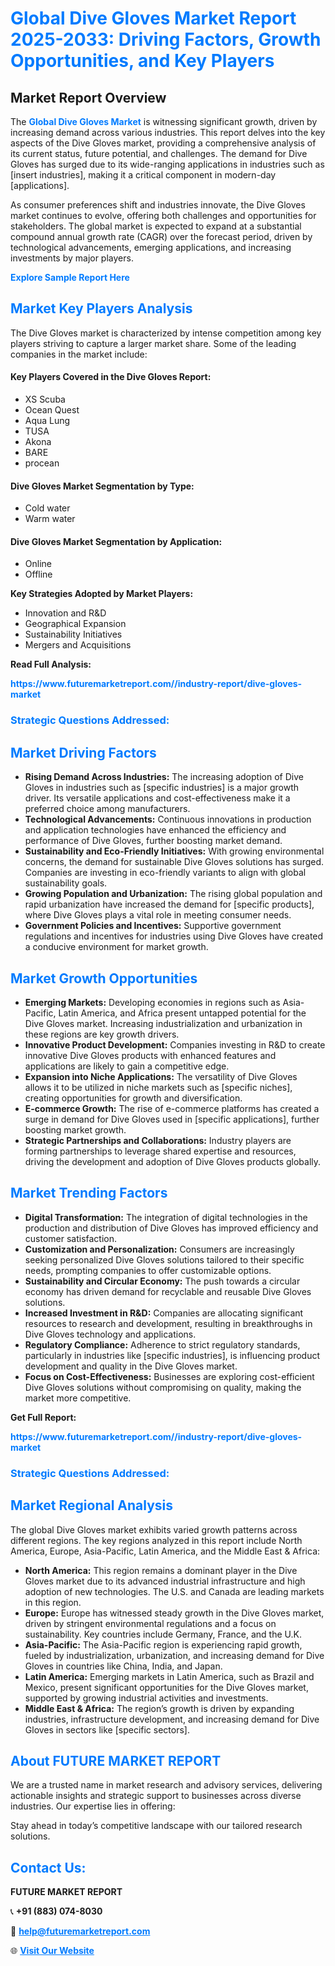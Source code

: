 <h1 style="color: #007BFF;">Global Dive Gloves Market Report 2025-2033: Driving Factors, Growth Opportunities, and Key Players</h1>

<section id="overview">
<h2>Market Report Overview</h2>
<p>The <a href="https://www.futuremarketreport.com//industry-report/dive-gloves-market" style="color: #007BFF; text-decoration: none;"><strong>Global Dive Gloves Market</strong></a> is witnessing significant growth, driven by increasing demand across various industries. This report delves into the key aspects of the Dive Gloves market, providing a comprehensive analysis of its current status, future potential, and challenges. The demand for Dive Gloves has surged due to its wide-ranging applications in industries such as [insert industries], making it a critical component in modern-day [applications].</p>
<p>As consumer preferences shift and industries innovate, the Dive Gloves market continues to evolve, offering both challenges and opportunities for stakeholders. The global market is expected to expand at a substantial compound annual growth rate (CAGR) over the forecast period, driven by technological advancements, emerging applications, and increasing investments by major players.</p>
</section>

<section id="overview">
<p><a href="https://www.futuremarketreport.com//request-sample/reportId=92389" style="color: #007BFF; text-decoration: none;"><strong>Explore Sample Report Here</strong></a></p>
</section>

<section id="key-players">
<h2 style="color: #007BFF;">Market Key Players Analysis</h2>
<p>The Dive Gloves market is characterized by intense competition among key players striving to capture a larger market share. Some of the leading companies in the market include:</p>
<h4>Key Players Covered in the Dive Gloves Report:</h4>
<ul><li>XS Scuba</li><li>Ocean Quest</li><li>Aqua Lung</li><li>TUSA</li><li>Akona</li><li>BARE</li><li>procean</li></ul>
<h4>Dive Gloves Market Segmentation by Type:</h4>
<ul><li>Cold water</li><li>Warm water</li></ul>

<h4>Dive Gloves Market Segmentation by Application:</h4>
<ul><li>Online</li><li>Offline</li></ul>
<p><strong>Key Strategies Adopted by Market Players:</strong></p>
<ul>
<li>Innovation and R&D</li>
<li>Geographical Expansion</li>
<li>Sustainability Initiatives</li>
<li>Mergers and Acquisitions</li>
</ul>
</section>

<section>
<p><strong>Read Full Analysis: </strong></p><a href="https://www.futuremarketreport.com//industry-report/dive-gloves-market" style="color: #007BFF; text-decoration: none;"><strong>https://www.futuremarketreport.com//industry-report/dive-gloves-market</strong></a>
<h3 style="color: #007BFF;">Strategic Questions Addressed:</h3>
</section>

<section id="driving-factors">
<h2 style="color: #007BFF;">Market Driving Factors</h2>
<ul>
<li><strong>Rising Demand Across Industries:</strong> The increasing adoption of Dive Gloves in industries such as [specific industries] is a major growth driver. Its versatile applications and cost-effectiveness make it a preferred choice among manufacturers.</li>
<li><strong>Technological Advancements:</strong> Continuous innovations in production and application technologies have enhanced the efficiency and performance of Dive Gloves, further boosting market demand.</li>
<li><strong>Sustainability and Eco-Friendly Initiatives:</strong> With growing environmental concerns, the demand for sustainable Dive Gloves solutions has surged. Companies are investing in eco-friendly variants to align with global sustainability goals.</li>
<li><strong>Growing Population and Urbanization:</strong> The rising global population and rapid urbanization have increased the demand for [specific products], where Dive Gloves plays a vital role in meeting consumer needs.</li>
<li><strong>Government Policies and Incentives:</strong> Supportive government regulations and incentives for industries using Dive Gloves have created a conducive environment for market growth.</li>
</ul>
</section>

<section id="growth-opportunities">
<h2 style="color: #007BFF;">Market Growth Opportunities</h2>
<ul>
<li><strong>Emerging Markets:</strong> Developing economies in regions such as Asia-Pacific, Latin America, and Africa present untapped potential for the Dive Gloves market. Increasing industrialization and urbanization in these regions are key growth drivers.</li>
<li><strong>Innovative Product Development:</strong> Companies investing in R&D to create innovative Dive Gloves products with enhanced features and applications are likely to gain a competitive edge.</li>
<li><strong>Expansion into Niche Applications:</strong> The versatility of Dive Gloves allows it to be utilized in niche markets such as [specific niches], creating opportunities for growth and diversification.</li>
<li><strong>E-commerce Growth:</strong> The rise of e-commerce platforms has created a surge in demand for Dive Gloves used in [specific applications], further boosting market growth.</li>
<li><strong>Strategic Partnerships and Collaborations:</strong> Industry players are forming partnerships to leverage shared expertise and resources, driving the development and adoption of Dive Gloves products globally.</li>
</ul>
</section>

<section id="trending-factors">
<h2 style="color: #007BFF;">Market Trending Factors</h2>
<ul>
<li><strong>Digital Transformation:</strong> The integration of digital technologies in the production and distribution of Dive Gloves has improved efficiency and customer satisfaction.</li>
<li><strong>Customization and Personalization:</strong> Consumers are increasingly seeking personalized Dive Gloves solutions tailored to their specific needs, prompting companies to offer customizable options.</li>
<li><strong>Sustainability and Circular Economy:</strong> The push towards a circular economy has driven demand for recyclable and reusable Dive Gloves solutions.</li>
<li><strong>Increased Investment in R&D:</strong> Companies are allocating significant resources to research and development, resulting in breakthroughs in Dive Gloves technology and applications.</li>
<li><strong>Regulatory Compliance:</strong> Adherence to strict regulatory standards, particularly in industries like [specific industries], is influencing product development and quality in the Dive Gloves market.</li>
<li><strong>Focus on Cost-Effectiveness:</strong> Businesses are exploring cost-efficient Dive Gloves solutions without compromising on quality, making the market more competitive.</li>
</ul>
</section>

<section>
<p><strong>Get Full Report: </strong></p><a href="https://www.futuremarketreport.com//industry-report/dive-gloves-market" style="color: #007BFF; text-decoration: none;"><strong>https://www.futuremarketreport.com//industry-report/dive-gloves-market</strong></a>
<h3 style="color: #007BFF;">Strategic Questions Addressed:</h3>
</section>


<section id="regional-analysis">
<h2 style="color: #007BFF;">Market Regional Analysis</h2>
<p>The global Dive Gloves market exhibits varied growth patterns across different regions. The key regions analyzed in this report include North America, Europe, Asia-Pacific, Latin America, and the Middle East & Africa:</p>
<ul>
<li><strong>North America:</strong> This region remains a dominant player in the Dive Gloves market due to its advanced industrial infrastructure and high adoption of new technologies. The U.S. and Canada are leading markets in this region.</li>
<li><strong>Europe:</strong> Europe has witnessed steady growth in the Dive Gloves market, driven by stringent environmental regulations and a focus on sustainability. Key countries include Germany, France, and the U.K.</li>
<li><strong>Asia-Pacific:</strong> The Asia-Pacific region is experiencing rapid growth, fueled by industrialization, urbanization, and increasing demand for Dive Gloves in countries like China, India, and Japan.</li>
<li><strong>Latin America:</strong> Emerging markets in Latin America, such as Brazil and Mexico, present significant opportunities for the Dive Gloves market, supported by growing industrial activities and investments.</li>
<li><strong>Middle East & Africa:</strong> The region’s growth is driven by expanding industries, infrastructure development, and increasing demand for Dive Gloves in sectors like [specific sectors].</li>
</ul>
</section>

<footer>
<h2 style="color: #007BFF;">About FUTURE MARKET REPORT</h2>
<p>We are a trusted name in market research and advisory services, delivering actionable insights and strategic support to businesses across diverse industries. Our expertise lies in offering:</p>

<p>Stay ahead in today’s competitive landscape with our tailored research solutions.</p>

<h2 style="color: #007BFF;">Contact Us:</h2>
<p><strong>FUTURE MARKET REPORT</strong></p>
<p>📞 <strong>+91 (883) 074-8030</strong></p>
<p>📧 <strong><a href="mailto:help@futuremarketreport.com" style="color: #007BFF;">help@futuremarketreport.com</a></strong></p>
<p>🌐 <strong><a href="https://www.futuremarketreport.com/" style="color: #007BFF;">Visit Our Website</a></strong></p>
</footer>
